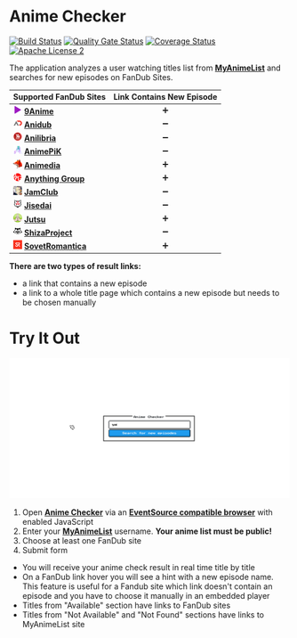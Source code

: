 # Anime Checker

[![Build Status](https://app.travis-ci.com/nasirov/anime-checker.svg?branch=master)](https://app.travis-ci.com/nasirov/anime-checker)
[![Quality Gate Status](https://sonarcloud.io/api/project_badges/measure?project=nasirov_anime-checker&metric=alert_status)](https://sonarcloud.io/dashboard?id=nasirov_anime-checker)
[![Coverage Status](https://coveralls.io/repos/github/nasirov/anime-checker/badge.svg?branch=master)](https://coveralls.io/github/nasirov/anime-checker?branch=master)
[![Apache License 2](https://img.shields.io/badge/license-ASF2-blue.svg)](https://www.apache.org/licenses/LICENSE-2.0.txt)

The application analyzes a user watching titles list from **[MyAnimeList](https://myanimelist.net/)** and searches for new episodes on FanDub Sites.

| Supported FanDub Sites                                                                                                                  | Link Contains New Episode |
|:----------------------------------------------------------------------------------------------------------------------------------------|           :---:           |
| [![9anime](/images/favicons/9anime.png)](https://9anime.id/) **[9Anime](https://9anime.id/)**                                           | :heavy_plus_sign: |
| [![anidub](/images/favicons/anidub.png)](https://anime.anidub.life/) **[Anidub](https://anime.anidub.life/)**                           | :heavy_minus_sign: |
| [![anilibria](/images/favicons/anilibria.png)](https://www.anilibria.tv/) **[Anilibria](https://www.anilibria.tv/)**                    | :heavy_minus_sign: |
| [![animepik](/images/favicons/animepik.png)](https://animepik.org/) **[AnimePiK](https://animepik.org/)**                               | :heavy_minus_sign: |
| [![animedia](/images/favicons/animedia.png)](https://online.animedia.tv/) **[Animedia](https://online.animedia.tv/)**                   | :heavy_plus_sign: |
| [![anythingGroup](/images/favicons/anythingGroup.png)](https://a-g.site/) **[Anything Group](https://a-g.site/)**                       | :heavy_plus_sign: |
| [![jamClub](/images/favicons/jamClub.png)](https://jam-club.org/) **[JamClub](https://jam-club.org/)**                                  | :heavy_minus_sign: |
| [![jisedai](/images/favicons/jisedai.png)](https://jisedai.tv/) **[Jisedai](https://jisedai.tv/)**                                      | :heavy_minus_sign: |
| [![jutsu](/images/favicons/jutsu.png)](https://jut.su/) **[Jutsu](https://jut.su/)**                                                    | :heavy_plus_sign: |
| [![shizaProject](/images/favicons/shizaProject.png)](https://shiza-project.com/) **[ShizaProject](https://shiza-project.com/)**         | :heavy_minus_sign: |
| [![sovetRomantica](/images/favicons/sovetRomantica.png)](https://sovetromantica.com/) **[SovetRomantica](https://sovetromantica.com/)** | :heavy_plus_sign: |

**There are two types of result links:**

- a link that contains a new episode
- a link to a whole title page which contains a new episode but needs to be chosen manually

# Try It Out

![Flow](/images/flow.gif)

1. Open **[Anime Checker](https://anime-checker.herokuapp.com/)** via an **[EventSource compatible browser](https://developer.mozilla.org/en-US/docs/Web/API/EventSource#Browser_compatibility)**  with enabled JavaScript
2. Enter your **[MyAnimeList](https://myanimelist.net/)** username. **Your anime list must be public!**
3. Choose at least one FanDub site
4. Submit form

- You will receive your anime check result in real time title by title
- On a FanDub link hover you will see a hint with a new episode name. This feature is useful for a Fandub site which link doesn't contain an episode and you have to choose it manually in an embedded player
- Titles from "Available" section have links to FanDub sites
- Titles from "Not Available" and "Not Found" sections have links to MyAnimeList site